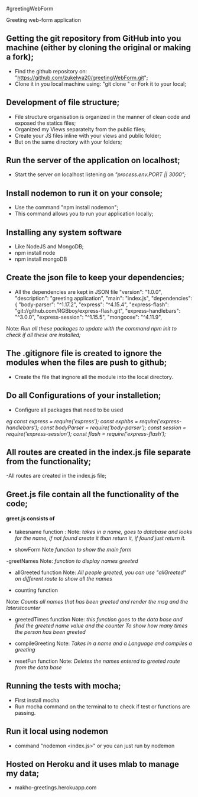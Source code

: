 #greetingWebForm

Greeting web-form application

## Getting the git repository from GitHub into you machine (either by cloning the original or making a fork);

- Find the github repository on: "https://github.com/zukelwa20/greetingWebForm.git";
- Clone it in you local machine using: "git clone <name of the repo>" or Fork it to your local;

## Development of file structure;

- File structure organisation is organized in the manner of clean code and exposed the statics files;
- Organized my Views separatelty from the public files;
- Create your JS files inline with your views and public folder;
- But on the same directory with your folders;

## Run the server of the application on localhost;

- Start the server on localhost listening on *"process.env.PORT || 3000";*

## Install nodemon to run it on your console;  

- Use the command "npm install nodemon";
- This command allows you to run your application locally;

## Installing any system software

- Like NodeJS and MongoDB;
- npm install node
- npm install mongoDB

## Create the json file to keep your dependencies;

 - All the dependencies are kept in JSON file
 "version": "1.0.0",
 "description": "greeting application",
 "main": "index.js",
 "dependencies": {
   "body-parser": "^1.17.2",
   "express": "^4.15.4",
   "express-flash": "git://github.com/RGBboy/express-flash.git",
   "express-handlebars": "^3.0.0",
   "express-session": "^1.15.5",
   "mongoose": "^4.11.9",

  Note: *Run all these packages to update with the command npm init
  to check if all these are installed;*

## The .gitignore file is created to ignore the modules when the files are push to github;

 - Create the file that ingnore all the module into the local directory.

## Do all Configurations of your installetion;

  - Configure all packages that need to be used

*eg  const express = require('express');
  const exphbs = require('express-handlebars');
  const bodyParser = require('body-parser');
  const session = require('express-session');
  const flash = require('express-flash');*

## All routes are created in the index.js file separate from the functionality;
-All routes are created in the index.js file;

## Greet.js file contain all the functionality of the code;

#### greet.js consists of  
- takesname function :
Note: *takes in a name, goes to database and looks for the name,
if not found create it than return it, if found just return it.*

- showForm
Note *function to show the main form*

-greetNames
Note: *function to display names greeted*

- allGreeted function
Note: *All people greeted, you can use "allGreeted" on different route to show all the names*

- counting function

Note: *Counts all names that has been greeted and
  render the msg and the laterstcounter*


- greetedTimes function
Note: *this function goes to the data base and find the greeted name value and the counter
To show how many times the person has been greeted*

- compileGreeting
Note: *Takes in a name and a Language and compiles a greeting*

- resetFun function
Note: *Deletes the names entered to greeted route from the data base*


## Running the tests with mocha;

 - First install mocha
 - Run mocha command on the terminal to to check if test or functions are passing.

## Run it local using nodemon
 - command "nodemon <index.js>" or you can just run by nodemon

## Hosted on Heroku and it uses mlab to manage my data;

- makho-greetings.herokuapp.com
